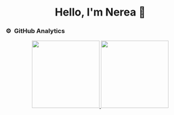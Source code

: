 <div align="center">
<h1 align="center">Hello, I'm Nerea 🐲 </h1>
</div>

### ⚙️ &nbsp;GitHub Analytics
<p align="center">
<a href="https://github.com/ArisGuimera">
  <img height="180em" src="https://github-readme-stats-eight-theta.vercel.app/api?username=nereazj544&show_icons=true&theme=algolia&include_all_commits=true&count_private=true"/>
  <img height="180em" src="https://github-readme-stats-eight-theta.vercel.app/api/top-langs/?username=nereazj544&layout=compact&langs_count=8&theme=algolia"/>
</a>
</p>

